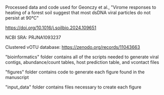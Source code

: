 Processed data and code used for Geonczy et al., "Virome responses to heating of a forest soil suggest that most dsDNA viral particles do not persist at 90°C"

https://doi.org/10.1016/j.soilbio.2024.109651

NCBI SRA: PRJNA1093237

Clustered vOTU database: https://zenodo.org/records/11043663

"bioinformatics" folder contains all of the scripts needed to generate viral contigs, abundance/count tables, host prediction table, and vcontact files

"figures" folder contains code to generate each figure found in the manuscript

"input_data" folder contains files necessary to create each figure
